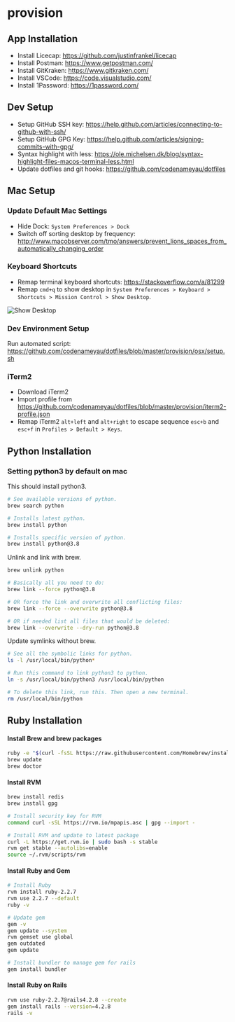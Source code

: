# provision

## App Installation
- Install Licecap: https://github.com/justinfrankel/licecap
- Install Postman: https://www.getpostman.com/
- Install GitKraken: https://www.gitkraken.com/
- Install VSCode: https://code.visualstudio.com/
- Install 1Password: https://1password.com/

## Dev Setup
- Setup GitHub SSH key: https://help.github.com/articles/connecting-to-github-with-ssh/
- Setup GitHub GPG Key: https://help.github.com/articles/signing-commits-with-gpg/
- Syntax highlight with less: https://ole.michelsen.dk/blog/syntax-highlight-files-macos-terminal-less.html
- Update dotfiles and git hooks: https://github.com/codenameyau/dotfiles

## Mac Setup

### Update Default Mac Settings
- Hide Dock: `System Preferences > Dock`
- Switch off sorting desktop by frequency: http://www.macobserver.com/tmo/answers/prevent_lions_spaces_from_automatically_changing_order

### Keyboard Shortcuts
- Remap terminal keyboard shortcuts: https://stackoverflow.com/a/81299
- Remap `cmd+q` to show desktop in `System Preferences > Keyboard > Shortcuts > Mission Control > Show Desktop`.

![Show Desktop](https://user-images.githubusercontent.com/3826772/268161284-ec16e492-bbf7-4783-8ea4-58f7baa5990f.png)

### Dev Environment Setup

Run automated script: https://github.com/codenameyau/dotfiles/blob/master/provision/osx/setup.sh

### iTerm2
- Download iTerm2
- Import profile from https://github.com/codenameyau/dotfiles/blob/master/provision/iterm2-profile.json
- Remap iTerm2 `alt+left` and `alt+right` to escape sequence `esc+b` and `esc+f` in `Profiles > Default > Keys`.

## Python Installation

### Setting python3 by default on mac

This should install python3.
```sh
# See available versions of python.
brew search python

# Installs latest python.
brew install python

# Installs specific version of python.
brew install python@3.8
```

Unlink and link with brew.
```sh
brew unlink python

# Basically all you need to do:
brew link --force python@3.8

# OR force the link and overwrite all conflicting files:
brew link --force --overwrite python@3.8

# OR if needed list all files that would be deleted:
brew link --overwrite --dry-run python@3.8
```

Update symlinks without brew.

```sh
# See all the symbolic links for python.
ls -l /usr/local/bin/python*

# Run this command to link python3 to python.
ln -s /usr/local/bin/python3 /usr/local/bin/python

# To delete this link, run this. Then open a new terminal.
rm /usr/local/bin/python
```


## Ruby Installation

#### Install Brew and brew packages
```bash
ruby -e "$(curl -fsSL https://raw.githubusercontent.com/Homebrew/install/master/install)"
brew update
brew doctor
```

#### Install RVM
```bash
brew install redis
brew install gpg

# Install security key for RVM
command curl -sSL https://rvm.io/mpapis.asc | gpg --import -

# Install RVM and update to latest package
curl -L https://get.rvm.io | sudo bash -s stable
rvm get stable --autolibs=enable
source ~/.rvm/scripts/rvm
```

#### Install Ruby and Gem
```bash
# Install Ruby
rvm install ruby-2.2.7
rvm use 2.2.7 --default
ruby -v

# Update gem
gem -v
gem update --system
rvm gemset use global
gem outdated
gem update

# Install bundler to manage gem for rails
gem install bundler
```

#### Install Ruby on Rails
```bash
rvm use ruby-2.2.7@rails4.2.8 --create
gem install rails --version=4.2.8
rails -v
```
